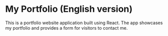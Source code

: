 # My Portfolio (English version)

This is a portfolio website application built using React. The app showcases my portfolio and provides a form for visitors to contact me.

